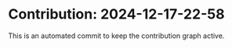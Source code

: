 # Contribution: 2024-12-17-22-58
This is an automated commit to keep the contribution graph active.
